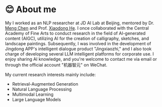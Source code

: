 # 😊 About me
My I worked as an NLP researcher at JD AI Lab at Beijing, mentored by Dr. [Meng Chen](https://chenmengdx.github.io/) and Prof. [Xiaodong He](https://scholar.google.com/citations?user=W5WbqgoAAAAJ&hl=zh-CN). 
I once collaborated with the Central Academy of Fine Arts to conduct research in the field of AI-generated content (AIGC), utilizing AI for the creation of calligraphy, sketches, and landscape paintings. Subsequently, I was involved in the development of Jingdong APP's intelligent dialogue product "Jingxiaozhi," and I also took charge of developing several LLM intelligent platforms for corporate use. I enjoy sharing AI knowledge, and you're welcome to contact me via email or through the official account "机器智元" on WeChat.

My current research interests mainly include:
- Retrieval-Augmented Generation
-	Natural Language Processing
-	Multimodal Learning
-	Large Language Models
